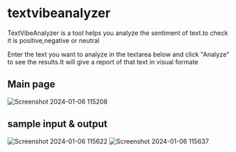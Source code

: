 # textvibeanalyzer
 TextVibeAnalyzer is a tool helps you analyze the sentiment of text.to check it is positive,negative or neutral

Enter the text you want to analyze in the textarea below and click "Analyze" to see the results.It will give a report of that text in visual formate
## Main page
![Screenshot 2024-01-06 115208](https://github.com/imgowthamg/textvibeanalyzer/assets/119653141/0093841d-48ad-4b64-af21-cf24ef2d0e73)
## sample input & output
![Screenshot 2024-01-06 115622](https://github.com/imgowthamg/textvibeanalyzer/assets/119653141/7bcb11d8-ca2b-4d25-b6b8-285c8ccf56e9)
![Screenshot 2024-01-06 115637](https://github.com/imgowthamg/textvibeanalyzer/assets/119653141/9d4396c0-748f-440a-9638-3a2272920568)
